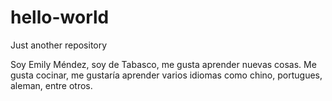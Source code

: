 # hello-world
Just another repository

Soy Emily Méndez, soy de Tabasco, me gusta aprender nuevas cosas.
Me gusta cocinar, me gustaría aprender varios idiomas como chino, portugues, aleman, entre otros.
